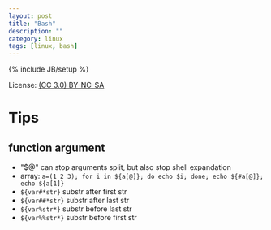 ```yaml
---
layout: post
title: "Bash"
description: ""
category: linux
tags: [linux, bash]
---
```

{% include JB/setup %}

License: [(CC 3.0) BY-NC-SA](http://creativecommons.org/licenses/by-nc-sa/3.0/)

# Tips

## function argument

* "$@" can stop arguments split, but also stop shell expandation
* array: `a=(1 2 3); for i in ${a[@]}; do echo $i; done; echo ${#a[@]}; echo ${a[1]}`
* `${var#*str}` substr after first str
* `${var##*str}` substr after last str
* `${var%str*}` substr before last str
* `${var%%str*}` substr before first str

